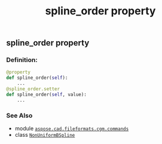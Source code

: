 ﻿---
title: spline_order property
second_title: Aspose.CAD for Python via .NET API References
description: 
type: docs
weight: 110
url: /python-net/aspose.cad.fileformats.cgm.commands/nonuniformbspline/spline_order/
is_root: false
---

## spline_order property

### Definition:
```python
@property
def spline_order(self):
    ...
@spline_order.setter
def spline_order(self, value):
    ...
```

### See Also
* module [`aspose.cad.fileformats.cgm.commands`](../../)
* class [`NonUniformBSpline`](/cad/python-net/aspose.cad.fileformats.cgm.commands/nonuniformbspline)

